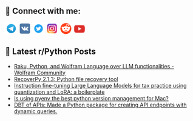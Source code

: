 ## 🔎 Connect with me:
[<img src="https://github.com/bullbesh/bullbesh/blob/main/images/Telegram.png" width="32" height="32" />](https://t.me/bullbesh)
[<img src="https://github.com/bullbesh/bullbesh/blob/main/images/VK.png" width="32" height="32" />](https://vk.com/bullbesh)
[<img src="https://github.com/bullbesh/bullbesh/blob/main/images/Twitter.png" width="32" height="32" />](https://twitter.com/bullbesh1)
[<img src="https://github.com/bullbesh/bullbesh/blob/main/images/Instagram.png" width="32" height="32" />](https://www.instagram.com/bullbesh)
[<img src="https://github.com/bullbesh/bullbesh/blob/main/images/Reddit.png" width="32" height="32" />](https://www.reddit.com/user/bullbesh)
[<img src="https://github.com/bullbesh/bullbesh/blob/main/images/YouTube.png" width="32" height="32" />](https://www.youtube.com/channel/UCtfjRs6uzgq5mfm8S06WTcg)

## 📕 Latest r/Python Posts
<!-- BLOG-POST-LIST:START -->
- [Raku, Python, and Wolfram Language over LLM functionalities - Wolfram Community](https://www.reddit.com/r/Python/comments/17czs1u/raku_python_and_wolfram_language_over_llm/)
- [RecoverPy 2.1.3: Python file recovery tool](https://www.reddit.com/r/Python/comments/17cy7mj/recoverpy_213_python_file_recovery_tool/)
- [Instruction fine-tuning Large Language Models for tax practice using quantization and LoRA: a boilerplate](https://www.reddit.com/r/Python/comments/17cxs26/instruction_finetuning_large_language_models_for/)
- [Is using pyenv the best python version management for Mac?](https://www.reddit.com/r/Python/comments/17cvsd2/is_using_pyenv_the_best_python_version_management/)
- [DBT of APIs: Made a Python package for creating API endpoints with dynamic queries.](https://www.reddit.com/r/Python/comments/17cu5vi/dbt_of_apis_made_a_python_package_for_creating/)
<!-- BLOG-POST-LIST:END -->
